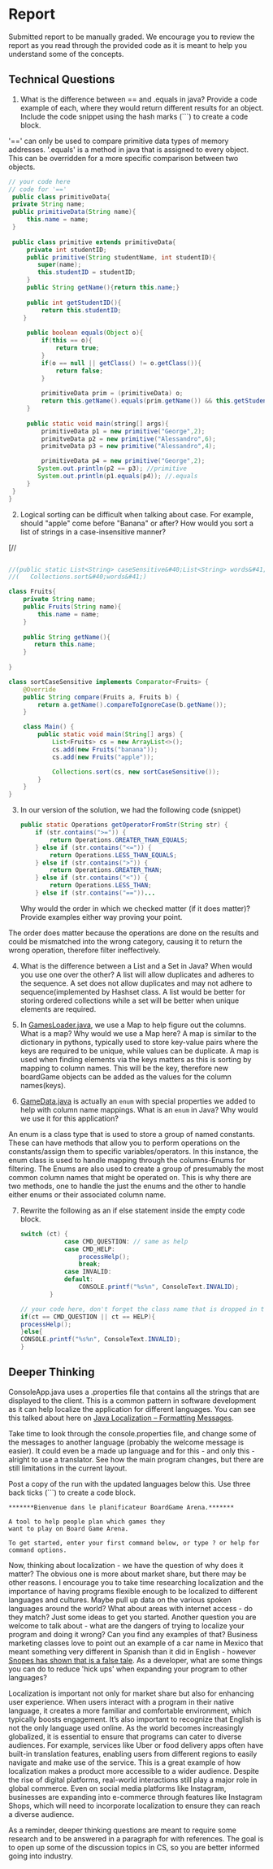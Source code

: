 # Report

Submitted report to be manually graded. We encourage you to review the report as you read through the provided
code as it is meant to help you understand some of the concepts. 

## Technical Questions

1. What is the difference between == and .equals in java? Provide a code example of each, where they would return different results for an object. Include the code snippet using the hash marks (```) to create a code block.

'==' can only be used to compare primitive data types of memory addresses. '.equals' is a method in java that is assigned to every object. 
This can be overridden for a more specific comparison between two objects.
   ```java
   // your code here
   // code for '=='
    public class primitiveData{
    private String name;
    public primitiveData(String name){
        this.name = name;
    }
    
    public class primitive extends primitiveData{
        private int studentID;
        public primitive(String studentName, int studentID){
           super(name);
           this.studentID = studentID;
        }
        public String getName(){return this.name;}
        
        public int getStudentID(){
            return this.studentID;
       }
        
        public boolean equals(Object o){
            if(this == o){
                return true;
            }
            if(o == null || getClass() != o.getClass()){
                return false;
            }
            
            primitiveData prim = (primitiveData) o;
            return this.getName().equals(prim.getName()) && this.getStudentID.equals(prim.getStudentID);
        }
        
        public static void main(string[] args){
            primitiveData p1 = new primitive("George",2);
            primitveData p2 = new primitive("Alessandro",6);
            primitveData p3 = new primitive("Alessandro",4);

            primitiveData p4 = new primitive("George",2);
           System.out.println(p2 == p3); //primitive
           System.out.println(p1.equals(p4)); //.equals
        }
    }
}

   ```




2. Logical sorting can be difficult when talking about case. For example, should "apple" come before "Banana" or after? How would you sort a list of strings in a case-insensitive manner? 


[//
```java

//(public static List<String> caseSensitive&#40;List<String> words&#41;{)
//(   Collections.sort&#40;words&#41;)

class Fruits{
    private String name;
    public Fruits(String name){
        this.name = name;
    }
    
    public String getName(){
       return this.name;
    }
    
}

class sortCaseSensitive implements Comparator<Fruits> {
    @Override
    public String compare(Fruits a, Fruits b) {
        return a.getName().compareToIgnoreCase(b.getName());
    }

    class Main() {
        public static void main(String[] args) {
            List<Fruits> cs = new ArrayList<>();
            cs.add(new Fruits("banana"));
            cs.add(new Fruits("apple"));

            Collections.sort(cs, new sortCaseSensitive());
        }
    }
}

```


3. In our version of the solution, we had the following code (snippet)
    ```java
    public static Operations getOperatorFromStr(String str) {
        if (str.contains(">=")) {
            return Operations.GREATER_THAN_EQUALS;
        } else if (str.contains("<=")) {
            return Operations.LESS_THAN_EQUALS;
        } else if (str.contains(">")) {
            return Operations.GREATER_THAN;
        } else if (str.contains("<")) {
            return Operations.LESS_THAN;
        } else if (str.contains("=="))...
    ```
    Why would the order in which we checked matter (if it does matter)? Provide examples either way proving your point. 

The order does matter because the operations are done on the results and could be mismatched into the wrong category, causing it to return 
the wrong operation, therefore filter ineffectively.


4. What is the difference between a List and a Set in Java? When would you use one over the other? 
 A list will allow duplicates and adheres to the sequence. A set does not allow duplicates and may not adhere to sequence(implemented by Hashset class. 
A list would be better for storing ordered collections while a set will be better when unique elements are required.



5. In [GamesLoader.java](src/main/java/student/GamesLoader.java), we use a Map to help figure out the columns. What is a map? Why would we use a Map here? 
A map is similar to the dictionary in pythons, typically used to store key-value pairs where the keys are required to be unique, while values can be duplicate.
A map is used when finding elements via the keys matters as this is sorting by mapping to column names. This will be the key, 
therefore new boardGame objects can be added as the values for the column names(keys).


6. [GameData.java](src/main/java/student/GameData.java) is actually an `enum` with special properties we added to help with column name mappings. What is an `enum` in Java? Why would we use it for this application?

An enum is a class type that is used to store a group of named constants. These can have methods that allow you to perform operations on the constants/assign them to specific variables/operators.
In this instance, the enum class is used to handle mapping through the columns-Enums for filtering. The Enums are also used to create a group of presumably the most common column names that might
be operated on. This is why there are two methods, one to handle the just the enums and the other to handle either enums or their associated column name.



7. Rewrite the following as an if else statement inside the empty code block.
    ```java
    switch (ct) {
                case CMD_QUESTION: // same as help
                case CMD_HELP:
                    processHelp();
                    break;
                case INVALID:
                default:
                    CONSOLE.printf("%s%n", ConsoleText.INVALID);
            }
    ``` 

    ```java
    // your code here, don't forget the class name that is dropped in the switch block..
   if(ct == CMD_QUESTION || ct == HELP){
   processHelp();
   }else{
   CONSOLE.printf("%s%n", ConsoleText.INVALID);
   }
    
    ```

## Deeper Thinking

ConsoleApp.java uses a .properties file that contains all the strings
that are displayed to the client. This is a common pattern in software development
as it can help localize the application for different languages. You can see this
talked about here on [Java Localization – Formatting Messages](https://www.baeldung.com/java-localization-messages-formatting).

Take time to look through the console.properties file, and change some of the messages to
another language (probably the welcome message is easier). It could even be a made up language and for this - and only this - alright to use a translator. See how the main program changes, but there are still limitations in 
the current layout. 

Post a copy of the run with the updated languages below this. Use three back ticks (```) to create a code block. 

```text
*******Bienvenue dans le planificateur BoardGame Arena.*******

A tool to help people plan which games they 
want to play on Board Game Arena. 

To get started, enter your first command below, or type ? or help for command options.
```

Now, thinking about localization - we have the question of why does it matter? The obvious
one is more about market share, but there may be other reasons.  I encourage
you to take time researching localization and the importance of having programs
flexible enough to be localized to different languages and cultures. Maybe pull up data on the
various spoken languages around the world? What about areas with internet access - do they match? Just some ideas to get you started. Another question you are welcome to talk about - what are the dangers of trying to localize your program and doing it wrong? Can you find any examples of that? Business marketing classes love to point out an example of a car name in Mexico that meant something very different in Spanish than it did in English - however [Snopes has shown that is a false tale](https://www.snopes.com/fact-check/chevrolet-nova-name-spanish/).  As a developer, what are some things you can do to reduce 'hick ups' when expanding your program to other languages?

Localization is important not only for market share but also for enhancing user experience. When users interact with a program in their native language, it creates a more familiar and comfortable environment, which typically boosts engagement.
It’s also important to recognize that English is not the only language used online. As the world becomes increasingly globalized, 
it is essential to ensure that programs can cater to diverse audiences. For example, services like Uber or food delivery apps often have built-in translation features, 
enabling users from different regions to easily navigate and make use of the service. This is a great example of how localization makes a product more accessible to a wider audience.
Despite the rise of digital platforms, real-world interactions still play a major role in global commerce. 
Even on social media platforms like Instagram, businesses are expanding into e-commerce through features like Instagram Shops, 
which will need to incorporate localization to ensure they can reach a diverse audience.

As a reminder, deeper thinking questions are meant to require some research and to be answered in a paragraph for with references. The goal is to open up some of the discussion topics in CS, so you are better informed going into industry. 

